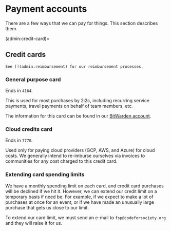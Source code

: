 # Payment accounts

There are a few ways that we can pay for things.
This section describes them.

(admin:credit-card)=
## Credit cards

```{seealso}
See [](admin:reimbursement) for our reimbursement processes.
```

### General purpose card

Ends in `4164`.

This is used for most purchases by 2i2c, including recurring service payments, travel payments on behalf of team members, etc.

The information for this card can be found in our [BitWarden account](account:bitwarden).

### Cloud credits card

Ends in `7770`.

Used only for paying cloud providers (GCP, AWS, and Azure) for cloud costs.
We generally intend to re-imburse ourselves via invoices to communities for any cost charged to this credit card.

### Extending card spending limits

We have a monthly spending limit on each card, and credit card purchases will be declined if we hit it.
However, we can extend our credit limit on a temporary basis if need be.
For example, if we expect to make a lot of purchases at once for an event, or if we have made an unusually large purchase that gets us close to our limit.

To extend our card limit, we must send an e-mail to `fsp@codeforsociety.org` and they will raise it for us.
